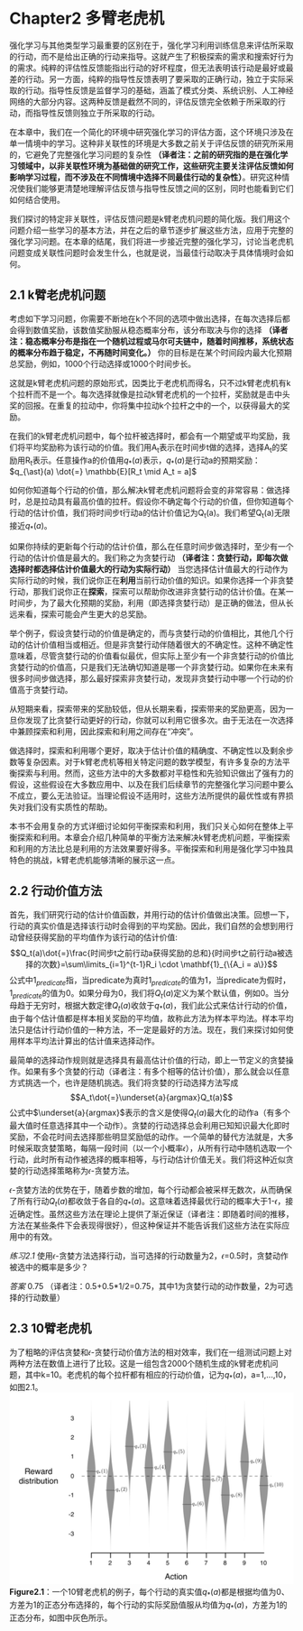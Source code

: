 # Chapter2 多臂老虎机
强化学习与其他类型学习最重要的区别在于，强化学习利用训练信息来评估所采取的行动，而不是给出正确的行动来指导。这就产生了积极探索的需求和搜索好行为的需求。纯粹的评估性反馈能指出行动的好坏程度，但无法表明该行动是最好或最差的行动。另一方面，纯粹的指导性反馈表明了要采取的正确行动，独立于实际采取的行动。指导性反馈是监督学习的基础，涵盖了模式分类、系统识别、人工神经网络的大部分内容。这两种反馈是截然不同的，评估反馈完全依赖于所采取的行动，而指导性反馈则独立于所采取的行动。

在本章中，我们在一个简化的环境中研究强化学习的评估方面，这个环境只涉及在单一情境中的学习。这种非关联性的环境是大多数之前关于评估反馈的研究所采用的，它避免了完整强化学习问题的复杂性 **（译者注：之前的研究指的是在强化学习领域中，以非关联性环境为基础做的研究工作，这些研究主要关注评估反馈如何影响学习过程，而不涉及在不同情境中选择不同最佳行动的复杂性）**。研究这种情况使我们能够更清楚地理解评估反馈与指导性反馈之间的区别，同时也能看到它们如何结合使用。

我们探讨的特定非关联性，评估反馈问题是k臂老虎机问题的简化版。我们用这个问题介绍一些学习的基本方法，并在之后的章节逐步扩展这些方法，应用于完整的强化学习问题。在本章的结尾，我们将进一步接近完整的强化学习，讨论当老虎机问题变成关联性问题时会发生什么，也就是说，当最佳行动取决于具体情境时会如何。


##  2.1 k臂老虎机问题
考虑如下学习问题，你需要不断地在k个不同的选项中做出选择，在每次选择后都会得到数值奖励，该数值奖励服从稳态概率分布，该分布取决与你的选择 **（译者注：稳态概率分布是指在一个随机过程或马尔可夫链中，随着时间推移，系统状态的概率分布趋于稳定，不再随时间变化。）** 你的目标是在某个时间段内最大化预期总奖励，例如，1000个行动选择或1000个时间步长。

这就是k臂老虎机问题的原始形式，因类比于老虎机而得名，只不过k臂老虎机有k个拉杆而不是一个。每次选择就像是拉动k臂老虎机的一个拉杆，奖励就是击中头奖的回报。在重复的拉动中，你将集中拉动k个拉杆之中的一个，以获得最大的奖励。

在我们的k臂老虎机问题中，每个拉杆被选择时，都会有一个期望或平均奖励，我们将平均奖励称为该行动的价值。我们用A<sub>t</sub>表示在时间步t做的选择，选择A<sub>t</sub>的奖励用R<sub>t</sub>表示。任意操作a的价值用$`q_{\ast}(a)`$表示，$`q_{\ast}(a)`$是行动a的预期奖励：
$q_{\ast}(a) \dot{=} \mathbb{E}[R_t \mid A_t = a]$

如何你知道每个行动的价值，那么解决k臂老虎机问题将会变的非常容易：做选择时，总是拉动具有最高价值的拉杆。假设你不确定每个行动的价值，但你知道每个行动的估计价值，我们将时间步t行动a的估计价值记为Q<sub>t</sub>(a)。我们希望Q<sub>t</sub>(a)无限接近$`q_{\ast}(a)`$。

如果你持续的更新每个行动的估计价值，那么在任意时间步做选择时，至少有一个行动的估计价值是最大的。我们称之为贪婪行动 **（译者注：贪婪行动，即每次做选择时都选择估计价值最大的行动为实际行动）** 当您选择估计值最大的行动作为实际行动的时候，我们说你正在**利用**当前行动价值的知识。如果你选择一个非贪婪行动，那我们说你正在**探索**，探索可以帮助你改进非贪婪行动的估计价值。在某一时间步，为了最大化预期的奖励，利用（即选择贪婪行动）是正确的做法，但从长远来看，探索可能会产生更大的总奖励。

举个例子，假设贪婪行动的价值是确定的，而与贪婪行动的价值相比，其他几个行动的估计价值相当或相近。但是非贪婪行动伴随着很大的不确定性。这种不确定性意味着，尽管贪婪行动的价值看似最优，但实际上至少有一个非贪婪行动的价值比贪婪行动的价值高，只是我们无法确切知道是哪一个非贪婪行动。如果你在未来有很多时间步做选择，那么最好探索非贪婪行动，发现非贪婪行动中哪一个行动的价值高于贪婪行动。

从短期来看，探索带来的奖励较低，但从长期来看，探索带来的奖励更高，因为一旦你发现了比贪婪行动更好的行动，你就可以利用它很多次。由于无法在一次选择中兼顾探索和利用，因此探索和利用之间存在“冲突”。

做选择时，探索和利用哪个更好，取决于估计价值的精确度、不确定性以及剩余步数等复杂因素。对于k臂老虎机等相关特定问题的数学模型，有许多复杂的方法平衡探索与利用。然而，这些方法中的大多数都对平稳性和先验知识做出了强有力的假设，这些假设在大多数应用中、以及在我们后续章节的完整强化学习问题中要么不成立，要么无法验证。当理论假设不适用时，这些方法所提供的最优性或有界损失对我们没有实质性的帮助。

本书不会用复杂的方式详细讨论如何平衡探索和利用，我们只关心如何在整体上平衡探索和利用。本章会介绍几种简单的平衡方法来解决k臂老虎机问题，平衡探索和利用的方法比总是利用的方法效果要好得多。平衡探索和利用是强化学习中独具特色的挑战，k臂老虎机能够清晰的展示这一点。

## 2.2 行动价值方法
首先，我们研究行动的估计价值函数，并用行动的估计价值做出决策。回想一下，行动的真实价值是选择该行动时会得到的平均奖励。因此，我们自然的会想到用行动曾经获得奖励的平均值作为该行动的估计价值:
$$Q_t(a)\dot{=}\frac{时间步t之前行动a获得奖励的总和}{时间步t之前行动a被选择的次数}=\sum\limits_{i=1}^{t-1}R_i \cdot \mathbf{1}_{\{A_i = a\}}$$
公式中$`1_{predicate}`$指，当predicate为真时$`1_{predicate}`$的值为1，当predicate为假时，$`1_{predicate}`$的值为0。如果分母为0，我们将$`Q_t(a)`$定义为某个默认值，例如0。当分母趋于无穷时，根据大数定律$`Q_t(a)`$收敛于$`q_*(a)`$，我们此公式来估计行动的价值，由于每个估计值都是样本相关奖励的平均值，故称此方法为样本平均法。样本平均法只是估计行动价值的一种方法，不一定是最好的方法。现在，我们来探讨如何使用样本平均法计算出的估计值来选择动作。

最简单的选择动作规则就是选择具有最高估计价值的行动，即上一节定义的贪婪操作。如果有多个贪婪的行动（译者注：有多个相等的估计价值），那么就会以任意方式挑选一个，也许是随机挑选。我们将贪婪的行动选择方法写成
$$A_t\dot{=}\underset{a}{argmax}Q_t(a)$$
公式中$`\underset{a}{argmax}`$表示的含义是使得$`Q_t(a)`$最大化的动作a（有多个最大值时任意选择其中一个动作）。贪婪的行动选择总会利用已知知识最大化即时奖励，不会花时间去选择那些明显奖励低的动作。一个简单的替代方法就是，大多时候采取贪婪策略，每隔一段时间（以一个小概率𝜖），从所有行动中随机选取一个行动，此时所有动作被选择的概率相等，与行动估计价值无关。我们将这种近似贪婪的行动选择策略称为𝜖-贪婪方法。

𝜖-贪婪方法的优势在于，随着步数的增加，每个行动都会被采样无数次，从而确保了所有行动$`Q_t(a)`$都收敛于各自的$`q_*(a)`$。这意味着选择最优行动的概率大于1-𝜖，接近确定性。虽然这些方法在理论上提供了渐近保证（译者注：即随着时间的推移，方法在某些条件下会表现得很好），但这种保证并不能告诉我们这些方法在实际应用中的有效。

_练习2.1_  使用𝜖-贪婪方法选择行动，当可选择的行动数量为2，𝜖=0.5时，贪婪动作被选中的概率是多少？

_答案_ 0.75 （译者注：0.5+0.5*1/2=0.75，其中1为贪婪行动的动作数量，2为可选择的行动数量）

## 2.3 10臂老虎机
为了粗略的评估贪婪和𝜖-贪婪行动价值方法的相对效率，我们在一组测试问题上对两种方法在数值上进行了比较。这是一组包含2000个随机生成的k臂老虎机问题，其中k=10。老虎机的每个拉杆都有相应的行动价值，记为$`q_*(a)`$，a=1,...,10，如图2.1。
![image](https://github.com/zhangyi11/Reinforcement-Learning-An-Introduction-/blob/main/images/figure-2.1.png)
**Figure2.1**：一个10臂老虎机的例子，每个行动的真实值$`q_*(a)`$都是根据均值为0、方差为1的正态分布选择的，每个行动的实际奖励值服从均值为$`q_*(a)`$，方差为1的正态分布，如图中灰色所示。


